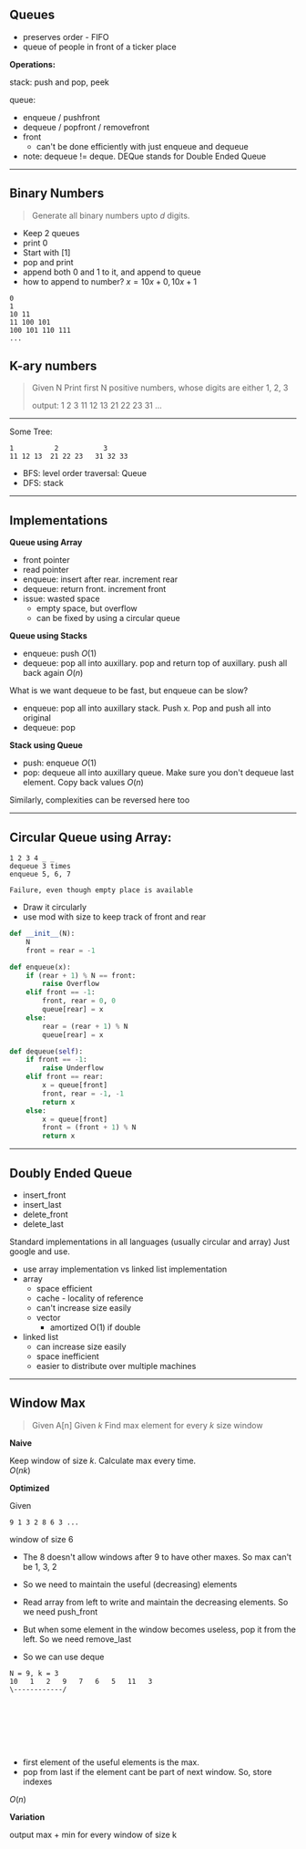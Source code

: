 Queues
------

- preserves order - FIFO
- queue of people in front of a ticker place

**Operations:**

stack: push and pop, peek

queue:
- enqueue / pushfront
- dequeue / popfront / removefront
- front
    - can't be done efficiently with just enqueue and dequeue
- note: dequeue != deque. DEQue stands for Double Ended Queue


-- --


Binary Numbers
--------------
> Generate all binary numbers upto $d$ digits.

- Keep 2 queues
- print 0
- Start with [1]
- pop and print
- append both 0 and 1 to it, and append to queue
- how to append to number? $\displaystyle x = 10x + 0, 10x + 1$

```
0
1
10 11
11 100 101
100 101 110 111
...
```

K-ary numbers
-------------
> Given N
> Print first N positive numbers, whose digits are either 1, 2, 3
> 
> output: 1 2 3 11 12 13 21 22 23 31 ...

-- --


Some Tree:
```
1          2           3
11 12 13  21 22 23   31 32 33
```
- BFS: level order traversal: Queue
- DFS: stack 

-- --


Implementations
---------------

**Queue using Array**
- front pointer
- read pointer
- enqueue: insert after rear. increment rear
- dequeue: return front. increment front
- issue: wasted space
    - empty space, but overflow
    - can be fixed by using a circular queue


**Queue using Stacks**
- enqueue: push  $O(1)$
- dequeue: pop all into auxillary. pop and return top of auxillary. push all back again  $O(n)$


What is we want dequeue to be fast, but enqueue can be slow?

- enqueue: pop all into auxillary stack. Push x. Pop and push all into original
- dequeue: pop



**Stack using Queue**
- push: enqueue  $O(1)$
- pop: dequeue all into auxillary queue. Make sure you don't dequeue last element. Copy back values  $O(n)$


Similarly, complexities can be reversed here too


-- --


Circular Queue using Array:
---------------------------

```
1 2 3 4 _ _
dequeue 3 times
enqueue 5, 6, 7

Failure, even though empty place is available
```

- Draw it circularly
- use mod with size to keep track of front and rear

```python
def __init__(N):
    N
    front = rear = -1

def enqueue(x): 
    if (rear + 1) % N == front:
        raise Overflow
    elif front == -1:
        front, rear = 0, 0
        queue[rear] = x 
    else:
        rear = (rear + 1) % N
        queue[rear] = x

def dequeue(self):
    if front == -1:
        raise Underflow
    elif front == rear:  
        x = queue[front] 
        front, rear = -1, -1
        return x
    else:
        x = queue[front] 
        front = (front + 1) % N
        return x
```


-- --


Doubly Ended Queue
------------------

- insert_front
- insert_last
- delete_front
- delete_last

Standard implementations in all languages (usually circular and array)
Just google and use.

- use array implementation vs linked list implementation
- array
    - space efficient
    - cache - locality of reference
    - can't increase size easily
    - vector
        - amortized O(1) if double
- linked list
    - can increase size easily
    - space inefficient
    - easier to distribute over multiple machines

-- --
Window Max
----------

> Given A[n]
> Given $k$
> Find max element for every $k$ size window


**Naive**

Keep window of size $k$. Calculate max every time.  
$O(nk)$

**Optimized**

Given
```
9 1 3 2 8 6 3 ...
```
window of size 6

- The 8 doesn't allow windows after 9 to have other maxes. So max can't be 1, 3, 2
- So we need to maintain the useful (decreasing) elements

- Read array from left to write and maintain the decreasing elements. So we need push_front
- But when some element in the window becomes useless, pop it from the left. So we need remove_last
- So we can use deque



```
N = 9, k = 3
10   1   2   9   7   6   5   11   3
\------------/








```

- first element of the useful elements is the max.
- pop from last if the element cant be part of next window. So, store indexes

$O(n)$



**Variation**

output max + min for every window of size k